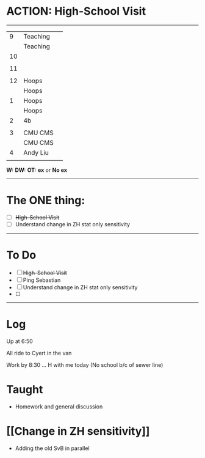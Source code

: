 # ACTION: High-School Visit
---

|     |                   |     |
| --- | ----------------- | --- |
| 9   | Teaching          |     |
|     | Teaching          |     |
| 10  |                   |     |
|     |                   |     |
| 11  |                   |     |
|     | 
| 12  | Hoops             |     |
|     | Hoops             |     |
| 1   | Hoops             |     |
|     | Hoops             |     |
| 2   | 4b                |     |
|     |                   |     |
| 3   | CMU CMS           |     |
|     | CMU CMS           |     |
| 4   | Andy Liu          |     |
|     |                   |     |

**W:**
**DW:**
**OT:**
**ex** or **No ex**

---
# The ONE thing: 
- [ ] ~~High-School Visit~~
- [ ] Understand change in ZH stat only sensitivity 

---
# To Do

- [ ] ~~High-School Visit~~
- [ ]  Ping Sebastian 
- [ ] Understand change in ZH stat only sensitivity 
- [ ] 

---

# Log

Up at 6:50 

All ride to Cyert in the van

Work by 8:30 ... H with me today (No school b/c of sewer line)

# Taught
- Homework and general discussion


# [[Change in ZH sensitivity]]
- Adding the old SvB in parallel

